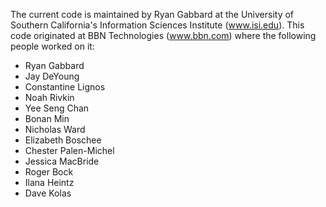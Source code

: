 The current code is maintained by Ryan Gabbard at the University of Southern California's Information Sciences Institute (www.isi.edu).  This code originated at BBN Technologies (www.bbn.com) where the following people worked on it:
 * Ryan Gabbard
 * Jay DeYoung
 * Constantine Lignos
 * Noah  Rivkin
 * Yee Seng Chan
 * Bonan Min
 * Nicholas Ward
 * Elizabeth Boschee
 * Chester Palen-Michel
 * Jessica MacBride
 * Roger Bock
 * Ilana Heintz
 * Dave Kolas
